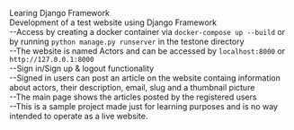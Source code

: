Learing Django Framework <br />
Development of a test website using Django Framework<br />
      --Access by creating a docker container via `docker-compose up --build` or by running `python manage.py runserver` in the testone directory<br />
      --The website is named Actors and can be accessed by `localhost:8000` or `http://127.0.0.1:8000` <br />
      --Sign in/Sign up & logout functionality<br />
      --Signed in users can post an article on the website containg information about actors, their description, email, slug and a thumbnail picture<br />
      --The main page shows the articles posted by the registered users<br />
      --This is a sample project made just for learning purposes and is no way intended to operate as a live website.<br />
